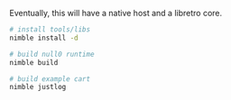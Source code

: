 Eventually, this will have a native host and a libretro core.

```sh
# install tools/libs
nimble install -d

# build null0 runtime
nimble build

# build example cart
nimble justlog
```